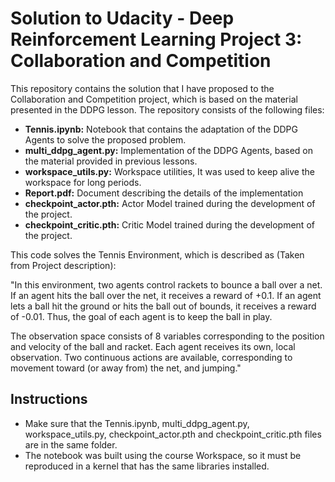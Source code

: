 # Solution to Udacity - Deep Reinforcement Learning Project 3: Collaboration and Competition

This repository contains the solution that I have proposed to the Collaboration and Competition project, which is based on the material presented in the DDPG lesson. The repository consists of the following files:
- **Tennis.ipynb:** Notebook that contains the adaptation of the DDPG Agents to solve the proposed problem.
- **multi_ddpg_agent.py:** Implementation of the DDPG Agents, based on the material provided in previous lessons.
- **workspace_utils.py:** Workspace utilities, It was used to keep alive the workspace for long periods.
- **Report.pdf:** Document describing the details of the implementation
- **checkpoint_actor.pth:** Actor Model trained during the development of the project.
- **checkpoint_critic.pth:** Critic Model trained during the development of the project.

This code solves the Tennis Environment, which is described as (Taken from Project description): 

"In this environment, two agents control rackets to bounce a ball over a net. If an agent hits the ball over the net, it receives a reward of +0.1. If an agent lets a ball hit the ground or hits the ball out of bounds, it receives a reward of -0.01. Thus, the goal of each agent is to keep the ball in play.

The observation space consists of 8 variables corresponding to the position and velocity of the ball and racket. Each agent receives its own, local observation. Two continuous actions are available, corresponding to movement toward (or away from) the net, and jumping." 

## Instructions 

- Make sure that the Tennis.ipynb, multi_ddpg_agent.py, workspace_utils.py, checkpoint_actor.pth and checkpoint_critic.pth files are in the same folder.
- The notebook was built using the course Workspace, so it must be reproduced in a kernel that has the same libraries installed.

